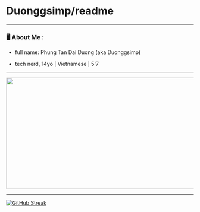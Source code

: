 # Duonggsimp/readme
---
### 🖥 About Me :
- full name: Phung Tan Dai Duong (aka Duonggsimp) 

- tech nerd, 14yo | Vietnamese | 5'7


---
<div align="center">
  <img src="https://th.bing.com/th/id/R.6dbf3c6509b3510a1f32a1e736946269?rik=gLqYov0j3enyUA&pid=ImgRaw&r=0" width="600" height="300"/>
</div>

---
[![GitHub Streak](http://github-readme-streak-stats.herokuapp.com?user=Duonggsimp&theme=dark&background=000000)](https://git.io/streak-stats)
